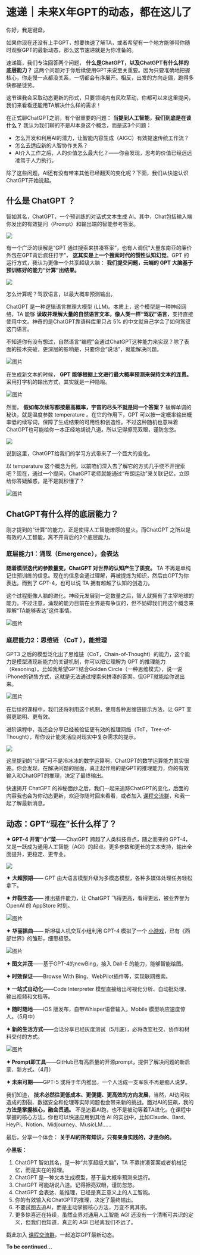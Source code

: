 # 速递｜未来X年GPT的动态，都在这儿了
你好，我是键盘。

如果你现在还没有上手GPT，想要快速了解TA，或者希望有一个地方能够带你随时观察GPT的最新动态，那么这节速递就是为你准备的。

速递篇，我们专注回答两个问题， **什么是ChatGPT，以及ChatGPT有什么样的底层能力？** 这两个问题对于你后续使用GPT来说至关重要。因为只要准确地把握核心，你走慢一点都没关系，一切都会有序展开。相反，出发的方向走偏，跑得多快都是徒劳。

这节课我会采取动态更新的形式，只要领域内有风吹草动，你都可以来这里提问，我们来看看还能用TA解决什么样的需求！

在正式聊ChatGPT之前，有个很重要的问题： **当提到人工智能，我们到底是在谈什么？** 我认为我们聊的不是AI本身这个概念，而是这3个问题：

- 怎么开发和利用AI的潜力，让智能内容生成（AIGC）有效提速传统工作流？
- 怎么去适应新的人智协作关系？
- AI介入工作之后，人的价值怎么最大化？——你会发现，思考的价值已经远远凌驾于人力执行。

除了这些问题，AI还有没有带来其他已经翻天的变化呢？下面，我们从快速认识ChatGPT开始说起。

## 什么是 ChatGPT ？

智如其名，ChatGPT，一个预训练的对话式文本生成 AI。其中，Chat包括输入端你发出的有效提问（Prompt）和输出端的智能参考答案。

![](images/662890/8aa5726299e3abcf12253c8c8ff80366.png)

有一个广泛的误解是“GPT 通过搜索来拼凑答案”，也有人调侃“大量东南亚的廉价外包在GPT背后疯狂打字”， **这其实是上一个搜索时代的惯性认知幻觉**。GPT 的运行方式，我认为更像一个共享超级大脑： **我们提交问题，云端的 GPT 大脑基于预训练好的能力“计算”出结果。**

![](images/662890/02a0394689ff8e9yya92c303bf6edefa.png)

怎么计算呢？驾驭语言，以最大概率预测输出。

ChatGPT 是一种逻辑语言推理大模型 (LLM)。本质上，这个模型是一种神经网络，TA 能够 **读取并理解大量的自然语言文本，像人类一样“驾驭”语言**，支持直接使用中文。神奇的是ChatGPT靠语料库里只占 5% 的中文就自己学会了如何驾驭这门语言。

不知道你有没有想过，自然语言“编程”会通过ChatGPT这种能力来实现？除了表面的技术突破，更深层的影响是，只要你会“说话”，就能解决问题。

![图片](images/662890/81386221d1yyc899274e1830836efb49.png)

在生成新文本的时候， **GPT 能够根据上文进行最大概率预测来保持文本的连贯。** 采用打字机的输出方式，其实就是一种隐喻。

![图片](images/662890/05731aea5bbc28d27cf2a23bf9345cc4.gif)

然而， **假如每次续写都按最高概率，宇宙的尽头不就是同一个答案？** 破解单调的秘诀，就是温度参数 temperature 。在它的作用下，GPT 可以按一定概率输出概率低的续写词，保障了生成结果的可用性和创造性。不过这种随机也意味着ChatGPT也可能给你一本正经地胡说八道。所以记得擦亮双眼，谨防忽悠。

![](images/662890/fd689901aedf7bb96f40c0ed26bc0105.png)

说到这里，ChatGPT给我们的学习方式带来了一个巨大的变化。

以 temperature 这个概念为例，以前咱们深入去了解它的方式几乎绕不开搜索吧？现在，通过一个提问，ChatGPT老师就能通过“布朗运动”来关联记忆，立即给你答疑解惑，是不是就秒懂了？

![图片](images/662890/2820137d3470117c162b78b7a20c1850.png)

## ChatGPT有什么样的底层能力？

刚才提到的“计算”的能力，正是使得人工智能燎原的星火。而ChatGPT 之所以是有效的人工智能，离不开背后的2个底层能力。

### **底层能力1：涌现（Emergence），会表达**

**随着模型迭代的参数量变，ChatGPT 对世界的认知产生了质变。** TA 不再是单纯记住预训练的信息。现在的信息会通过理解，再被提炼为知识，然后由GPT为你表达。而到了 GPT-4，也可以说 TA 拥有超越了认知的创造力。

这个过程挺像人脑的进化，神经元发展到一定数量之后，智人就拥有了主宰地球的能力。不过注意，涌现的能力目前在业界是有争议的，但不妨碍我们用这个概念来理解“TA能够表达”这件事情。

![图片](images/662890/a6fe20c1cbfb715cedd92daafcfc83fb.jpg)

### **底层能力2：思维链** **（CoT** **），能推理**

GPT3 之后的模型泛化出了思维链（CoT，Chain-of-Thought）的能力，这个能力是模型涌现新能力的关键机制，你可以把它理解为 GPT 的推理能力（Resoning）。比如我希望GPT结合Golden Circle（一种思维模式），说一说iPhone的销售方式，这就是无法通过搜索来拼凑的答案，但GPT就能给你说出来。

![图片](images/662890/8f292a0c55c3d3046b2bdb4731562b84.png)

在后续的课程中，我们还将利用这个机制，使用各种思维链提示方法，让 GPT 变得更聪明、更有效。

进阶课程中，我还会分享已经被验证更有效的推理网络（ToT，Tree-of-Thought），帮你设计能灵活应对现实中复杂需求的提示。

![](images/662890/f242d6bbb0e9771faa7f1a3b54b34eb0.png)

这里提到的“计算”可不是冷冰冰的数学运算啊，ChatGPT的数学运算能力其实很差。你会发现，在解决问题的层面，真正起作用的是GPT的推理能力，你的有效输入和ChatGPT的推理，决定了最终输出。

快速揭开 ChatGPT 的神秘面纱之后，我们一起来追踪ChatGPT的变化，后面的内容我也会为你动态更新，欢迎你随时回来看看，或者加入 [课程交流群](http://jinshuju.net/f/oI1KKM)，和我一起了解最新消息。

## 动态：GPT“现在”长什么样了？

**✦ GPT-4 开胃“小”菜**——ChatGPT 跨越了人类科技奇点，随之而来的 GPT-4，又是一跃成为通用人工智能（AGI）的起点。更多参数和更长的文本支持，输出全面提升，更稳定、更专业。

![](images/662890/ba62c440c8c15bf51a3965104677cd33.png)

**✦** **大超预期——** GPT 由大语言模型升级为多模态模型，各种多媒体处理任务轻松拿下。

**✦** **炸裂生态——** 推出插件能力，让 ChatGPT 飞得更高，看得更远，被业界誉为 OpenAI 的 AppStore 时刻。

![图片](images/662890/655ae82aa6099e8dd8c9016e91c5b5f1.png)

**✦** **华丽插曲——** 斯坦福人机交互小组利用 GPT-4 模拟了一个 [小游戏](https://reverie.herokuapp.com/arXiv_Demo/#)，已有《西部世界》的雏形，细思极恐。

![图片](images/662890/57abcea6993e1a7172b225756baaac6b.jpg)

**✦ 图文并茂**——基于GPT-4的newBing，接入 Dall-E 的能力，能够智能绘图。

**✦ 时效保证**——Browse With Bing、WebPilot插件等，实现联网搜索。

**✦ 一站式自动化**——Code Interpreter 模型直接给出可视化分析、自动批处理、输出视频和文档等。

**✦ 随时随地**——iOS 版发布，自带Whisper语音输入，Mobile 模型响应速度惊人。（5月中）

**✦ 新的生活方式**——会话分享已经灰度测试（5月底），必将改变社交、协作和材料交付的方式。

![图片](images/662890/ae3cbece365e5446269519991645da10.png)

**✦ Prompt即工具**——GitHub已有高质量的开源prompt，提供了解决问题的新启蒙、新方式。（4月）

**✦ 未来可期**——GPT-5 或将于年内推出，一个人活成一支军队不再是痴人说梦。

我们知道， **技术必然往更低成本、更便捷、更高效的方向发展**，当然，AI访问权造成的割裂、数据安全和伦理等实际问题也会带来新的挑战。面对AI的狂飙，我的 **方法是掌握核心，融会贯通。** 不是追着AI跑，也不是被动等着TA进化。在课程中掌握的核心方法，你也可以快速应用到其他 AI 的实战中，比如Claude、Bard、HeyPi、Notion、Midjourney、MusicLM……

最后，分享一个体会： **关于AI的所有知识，只有亲身实践的，才是你的。**

**小黑板：**

1. ChatGPT 智如其名，是一种“共享超级大脑”，TA 不靠拼凑答案或者机械记忆，而是实在的推理。
2. ChatGPT 是一种文本生成模型，基于最大概率预测来运行。
3. ChatGPT 可能胡说八道。记得擦亮双眼，谨防忽悠。
4. ChatGPT 会表达、能推理，已经是真正意义上的人工智能。
5. 你的有效输入和ChatGPT的推理，决定了最终输出。
6. 不要试图去追AI，而是主动掌握核心方法，万变不离其宗。
7. 更多惊喜还在持续，虽然业界对通用人工智能 AGI 还没有一个清晰可共识的定义，但我们也知道，真正的 AGI 已经离我们不远了。

戳此加入 [课程交流群](http://jinshuju.net/f/oI1KKM)，一起追踪GPT最新动态。

**To be continued…**